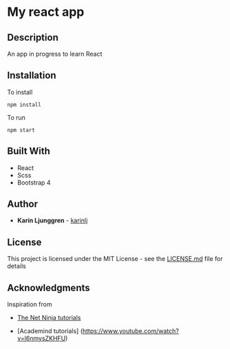 # My react app

## Description
An app in progress to learn React 

## Installation
To install

```npm install```

To run

```npm start```

## Built With
* React
* Scss
* Bootstrap 4

## Author
* **Karin Ljunggren** - [karinlj](https://github.com/karinlj)

## License
This project is licensed under the MIT License - see the [LICENSE.md](LICENSE.md) file for details

## Acknowledgments
Inspiration from 
* [The Net Ninja tutorials](https://www.youtube.com/playlist?list=PL4cUxeGkcC9ij8CfkAY2RAGb-tmkNwQHG)
 
* [Academind tutorials] (https://www.youtube.com/watch?v=l6nmysZKHFU) 

